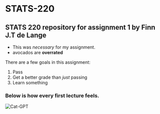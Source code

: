 # STATS-220
## STATS 220 repository for assignment 1 by Finn J.T de Lange

* This was *necessary* for my assignment.
* avocados are **overrated**

There are a few goals in this assignment:

1. Pass
2. Get a better grade than *just* passing
3. Learn something

### Below is how every first lecture feels.
![Cat-GPT]([https://www.cat-gpt.com/](https://www.google.com/url?sa=i&url=https%3A%2F%2Fgiphy.com%2Fexplore%2Ftheres-a-cat-on-his-head%3Fsort%3Drelevant&psig=AOvVaw2wjil6EyoKzxjO6e38Xa5r&ust=1709172370901000&source=images&cd=vfe&opi=89978449&ved=0CBIQjRxqFwoTCJCnrLL5zIQDFQAAAAAdAAAAABAD)https://www.google.com/url?sa=i&url=https%3A%2F%2Fgiphy.com%2Fexplore%2Ftheres-a-cat-on-his-head%3Fsort%3Drelevant&psig=AOvVaw2wjil6EyoKzxjO6e38Xa5r&ust=1709172370901000&source=images&cd=vfe&opi=89978449&ved=0CBIQjRxqFwoTCJCnrLL5zIQDFQAAAAAdAAAAABAD)

